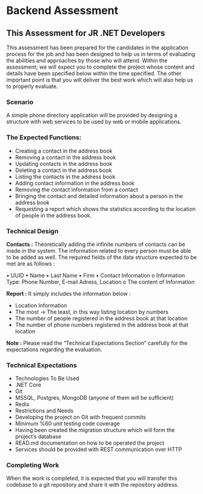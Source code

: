 # Backend Assessment
## This Assessment for JR .NET Developers

This assessment has been prepared for the candidates in the application process for the job and has been designed to help us in terms of evaluating the abilities and approaches by those who will attend. 
Within the assessment; we will expect you to complete the project whose content and details have been specified below within the time specified. The other important point is that you will deliver the best work which will also help us to properly evaluate. 

### Scenario

A simple phone directory application will be provided by designing a structure with web services to be used by web or mobile applications. 

### The Expected Functions:

-	Creating a contact in the address book
-	Removing a contact in the address book
-	Updating contacts in the address book
-	Deleting a contact in the address book
-	Listing the contacts in the address book
-	Adding contact information in the address book
-	Removing the contact information from a contact 
-	Bringing  the contact and detailed information about a person in the address book 
-	Requesting a report which shows the statistics according to the location of people in the address book. 

### Technical Design

**Contacts :** Theoretically adding the infinite numbers of contacts can be made in the system. The information related to every person must be able to be added as well.
The required fields of the data structure expected to be met are as follows :

•	UUID
•	Name
•	Last Name
•	Firm
•	Contact Information
o	Information Type: Phone Number, E-mail Adress, Location
o	The content of Information
  
**Report :** It simply includes the information below :

-	Location Information
  -	The most -> The least, in this way listing location by numbers 
-	The number of people registered in the address book at that location
-	The number of phone numbers registered in the address book at that location

**Note :** Please read the “Technical Expectations Section” carefully for the expectations regarding the evaluation.

### Technical Expectations

-	Technologies To Be Used 
  -	.NET Core
  -	Git
  -	MSSQL, Postgres, MongoDB (anyone of them will be sufficient)
  -	Redis
-	Restrictions and Needs 
  -	Developing the project on Git with frequent commits
  -	Minimum %60 unit testing code coverage
  -	Having been created the migration structure which will form the project’s database
  -	READ.md documentation on how to be operated the project
  -	Services should be provided with REST communication over HTTP

### Completing Work

When the work is completed, it is expected that you will transfer this codebase to a git repository and share it with the repository address.
